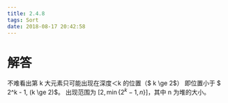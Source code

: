 ```yaml
---
title: 2.4.8
tags: Sort
date: 2018-08-17 20:42:58
---
```


# 解答

不难看出第 k 大元素只可能出现在深度＜k 的位置（$ k \ge 2$）
即位置小于 $ 2^k - 1, (k \ge 2)$。
出现范围为 $[2, \min \{2^k -1, n\}]$，其中 n 为堆的大小。
